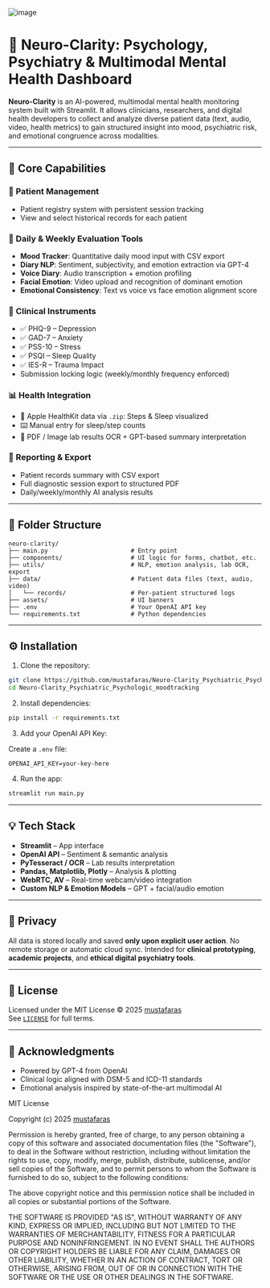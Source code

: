 ![image](https://github.com/user-attachments/assets/ece41f6f-6f2c-4036-a596-94460c7d2134)
# 🧠 Neuro-Clarity: Psychology, Psychiatry & Multimodal Mental Health Dashboard

**Neuro-Clarity** is an AI-powered, multimodal mental health monitoring system built with Streamlit. It allows clinicians, researchers, and digital health developers to collect and analyze diverse patient data (text, audio, video, health metrics) to gain structured insight into mood, psychiatric risk, and emotional congruence across modalities.

---

## 📌 Core Capabilities

### 👤 Patient Management
- Patient registry system with persistent session tracking
- View and select historical records for each patient

### 🧠 Daily & Weekly Evaluation Tools
- **Mood Tracker**: Quantitative daily mood input with CSV export
- **Diary NLP**: Sentiment, subjectivity, and emotion extraction via GPT-4
- **Voice Diary**: Audio transcription + emotion profiling
- **Facial Emotion**: Video upload and recognition of dominant emotion
- **Emotional Consistency**: Text vs voice vs face emotion alignment score

### 🧪 Clinical Instruments
- ✅ PHQ-9 – Depression
- ✅ GAD-7 – Anxiety
- ✅ PSS-10 – Stress
- ✅ PSQI – Sleep Quality
- ✅ IES-R – Trauma Impact
- Submission locking logic (weekly/monthly frequency enforced)

### 📊 Health Integration
- 🔄 Apple HealthKit data via `.zip`: Steps & Sleep visualized
- ⌨️ Manual entry for sleep/step counts
- 📑 PDF / Image lab results OCR + GPT-based summary interpretation

### 📄 Reporting & Export
- Patient records summary with CSV export
- Full diagnostic session export to structured PDF
- Daily/weekly/monthly AI analysis results

---

## 📂 Folder Structure

```
neuro-clarity/
├── main.py                       # Entry point
├── components/                   # UI logic for forms, chatbot, etc.
├── utils/                        # NLP, emotion analysis, lab OCR, export
├── data/                         # Patient data files (text, audio, video)
│   └── records/                  # Per-patient structured logs
├── assets/                       # UI banners
├── .env                          # Your OpenAI API key
└── requirements.txt              # Python dependencies
```

---

## ⚙️ Installation

1. Clone the repository:

```bash
git clone https://github.com/mustafaras/Neuro-Clarity_Psychiatric_Psychologic_moodtracking.git
cd Neuro-Clarity_Psychiatric_Psychologic_moodtracking
```

2. Install dependencies:

```bash
pip install -r requirements.txt
```

3. Add your OpenAI API Key:

Create a `.env` file:

```env
OPENAI_API_KEY=your-key-here
```

4. Run the app:

```bash
streamlit run main.py
```

---

## 💡 Tech Stack

- **Streamlit** – App interface
- **OpenAI API** – Sentiment & semantic analysis
- **PyTesseract / OCR** – Lab results interpretation
- **Pandas, Matplotlib, Plotly** – Analysis & plotting
- **WebRTC, AV** – Real-time webcam/video integration
- **Custom NLP & Emotion Models** – GPT + facial/audio emotion

---

## 🔐 Privacy

All data is stored locally and saved **only upon explicit user action**. No remote storage or automatic cloud sync. Intended for **clinical prototyping**, **academic projects**, and **ethical digital psychiatry tools**.

---

## 📜 License

Licensed under the MIT License © 2025 [mustafaras](https://github.com/mustafaras)  
See [`LICENSE`](LICENSE) for full terms.

---

## 🙏 Acknowledgments

- Powered by GPT-4 from OpenAI
- Clinical logic aligned with DSM-5 and ICD-11 standards
- Emotional analysis inspired by state-of-the-art multimodal AI

MIT License

Copyright (c) 2025 [mustafaras](https://github.com/mustafaras)

Permission is hereby granted, free of charge, to any person obtaining a copy
of this software and associated documentation files (the "Software"), to deal
in the Software without restriction, including without limitation the rights
to use, copy, modify, merge, publish, distribute, sublicense, and/or sell
copies of the Software, and to permit persons to whom the Software is
furnished to do so, subject to the following conditions:

The above copyright notice and this permission notice shall be included in all
copies or substantial portions of the Software.

THE SOFTWARE IS PROVIDED "AS IS", WITHOUT WARRANTY OF ANY KIND, EXPRESS OR
IMPLIED, INCLUDING BUT NOT LIMITED TO THE WARRANTIES OF MERCHANTABILITY,
FITNESS FOR A PARTICULAR PURPOSE AND NONINFRINGEMENT. IN NO EVENT SHALL THE
AUTHORS OR COPYRIGHT HOLDERS BE LIABLE FOR ANY CLAIM, DAMAGES OR OTHER
LIABILITY, WHETHER IN AN ACTION OF CONTRACT, TORT OR OTHERWISE, ARISING FROM,
OUT OF OR IN CONNECTION WITH THE SOFTWARE OR THE USE OR OTHER DEALINGS IN THE
SOFTWARE.
